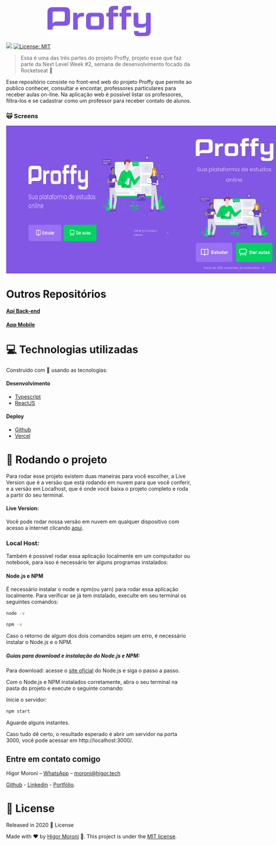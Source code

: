 <p align="center">
   <img src="https://raw.githubusercontent.com/HigorMoroni/proffy-web/master/screens/logo.svg" alt="proffy-web" width="280"/>
</p>
<p>
  <img src="https://img.shields.io/badge/version-1.0.0-blue.svg" />
  <a href="./LICENSE">
    <img alt="License: MIT" src="https://img.shields.io/badge/License-MIT-yellow.svg" target="_blank" />
  </a>
</p>

> Essa é uma das três partes do projeto Proffy, projeto esse que faz parte da Next Level Week #2, semana de desenvolvimento focado da Rocketseat :rocket:

Esse repositório consiste no front-end web do projeto Proffy que permite ao publico conhecer, consultar e encontar, professores particulares para receber aulas on-line. Na aplicação web é possível listar os professores, filtra-los e se cadastrar como um professor para receber contato de alunos.

### :scream_cat: Screens
<div style="display: flex; flex-direction: 'row'; align-items: 'center';">
   <img src="https://raw.githubusercontent.com/HigorMoroni/proffy-web/master/screens/landing-desktop.png" height="400px">
   <img src="https://raw.githubusercontent.com/HigorMoroni/proffy-web/master/screens/landing-mobile.png" height="400px">
</div>

# Outros Repositórios

#### <a href="https://github.com/HigorMoroni/proffy-server">Api Back-end</a>
#### <a href="https://github.com/HigorMoroni/proffy-server">App Mobile</a>

# :computer: Technologias utilizadas
Construido com :yellow_heart: usando as tecnologias:

#### Desenvolvimento

<ul>
  <li><a href="https://www.typescriptlang.org/">Typescript</a></li>
  <li><a href="https://reactjs.org/">ReactJS</a></li>
</ul>

#### Deploy

<ul>
  <li><a href="https://github.com/HigorMoroni">Github</a></li>
  <li><a href="https://vercel.com/">Vercel</a></li>
</ul>

# :construction_worker: Rodando o projeto

Para rodar esse projeto existem duas maneiras para você escolher, a Live Version que é a versão que está rodando em nuvem para que você conferir, e a versão em Localhost, que é onde você baixa o projeto completo e roda a partir do seu terminal.

#### Live Version:
Você pode rodar nossa versão em nuvem em qualquer dispositivo com acesso a internet clicando [aqui](https://proffyweb.vercel.app/).

### Local Host:
Também é possível rodar essa aplicação localmente em um computador ou notebook, para isso é necessário ter alguns programas instalados:

#### Node.js e NPM

É necessário instalar o node e npm(ou yarn) para rodar essa aplicação localmente. Para verificar se já tem instalado, execulte em seu terminal os seguintes comandos:
```sh
node -v
```
```sh
npm -v
```
Caso o retorno de algum dos dois comandos sejam um erro, é necessário instalar o Node.js e o NPM.

##### Guias para download e instalação do Node.js e NPM:
Para download: acesse o [site oficial](https://nodejs.org/en/) do Node.js e siga o passo a passo.

Com o Node.js e NPM instalados corretamente, abra o seu terminal na pasta do projeto e  execute o seguinte comando:

Inicie o servidor:
```sh
npm start
```

Aguarde alguns instantes.

Caso tudo dê certo, o resultado esperado é abrir um servidor na porta 3000, você pode acessar em http://localhost:3000/.


## Entre em contato comigo

Higor Moroni – [WhatsApp](https://api.whatsapp.com/send?phone=5513988685814) – moroni@higor.tech

[Github](https://github.com/HigorMoroni/) - [Linkedin](https://www.linkedin.com/in/higormoroni/) - [Portfólio](https://higor.tech).

# :closed_book: License

Released in 2020 :closed_book: License

Made with :heart: by [Higor Moroni](https://github.com/HigorMoroni) 🚀.
This project is under the [MIT license](https://github.com/HigorMoroni/proffy-web/master/LICENSE).
